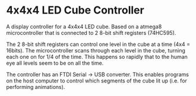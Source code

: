 4x4x4 LED Cube Controller
===========================

A display controller for a 4x4x4 LED cube. Based on a atmega8 microcontroller that is connected to 2 8-bit shift registers (74HC595). 

The 2 8-bit shift registers can control one level in the cube at a time (4x4 = 16bits). 
The microcontroller scans through each level in the cube, turning each one on for 1/4 of the time. This happens so rapidly that to the human eye all levels seem to be on all the time.

The controller has an FTDI Serial -> USB converter. This enables programs on the host computer to control which segments of the cube lit up (i.e. for performing animations).
